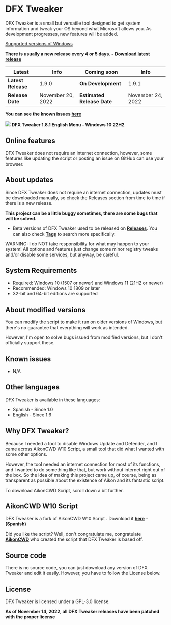 # DFX Tweaker
DFX Tweaker is a small but versatile tool designed to get system information and tweak your OS beyond what Microsoft allows you. As development progresses, new features will be added.

[Supported versions of Windows](https://github.com/ivandfx/DFXTweaker#system-requirements)

**There is usually a new release every 4 or 5 days. -** [**Download latest release**](https://github.com/ivandfx/DFXTweaker/releases/download/1.9.0/DFXTweaker1.9.0.vbs)

|Latest|Info|Coming soon|Info|
|---|---|---|---|
|**Latest Release**|1.9.0|**On Development**|1.9.1|
|**Release Date**|November 20, 2022|**Estimated Release Date**|November 24, 2022|

**You can see the known issues [**here**](https://github.com/ivandfx/DFXTweaker#known-issues)**

![](https://blogger.googleusercontent.com/img/b/R29vZ2xl/AVvXsEh8rCCecBvz-pYk1KfrXoIJZ2ApI8WjkqqI30CAt2AsgBu1OhZ_58-CQi1kMf8M8VHRGz6uXtKZ1HOkybioVaiIE0MWYpaYv7xkLRc0kh5EYu0ixMUzncGXAPgWpXcmWR0Mci9cCpQUVRAUhQpDjE8zbNM5u6zBcMpLXLA9jSTMJOuvUgIPpA9RB-DMNA/s979/Sin%20t%C3%ADtulo.png)
**DFX Tweaker 1.8.1 English Menu - Windows 10 22H2**

## Online features
DFX Tweaker does not require an internet connection, however, some features like updating the script or posting an issue on GitHub can use your browser.

## About updates
Since DFX Tweaker does not require an internet connection, updates must be downloaded manually, so check the Releases section from time to time if there is a new release.

**This project can be a little buggy sometimes, there are some bugs that will be solved.**
- Beta versions of DFX Tweaker used to be released on [**Releases**](https://github.com/ivandfx/DFXTweaker/releases). You can also check [**Tags**](https://github.com/ivandfx/DFXTweaker/tags) to search more specifically.

WARNING: I do NOT take responsibility for what may happen to your system! All options and features just change some minor registry tweaks and/or disable some services, but anyway, be careful.

## System Requirements
- Required: Windows 10 (1507 or newer) and Windows 11 (21H2 or newer)
- Recommended: Windows 10 1809 or later
- 32-bit and 64-bit editions are supported

## About modified versions
You can modify the script to make it run on older versions of Windows, but there's no guarantee that everything will work as intended.

However, I'm open to solve bugs issued from modified versions, but I don't officially support these.

## Known issues
- N/A

## Other languages
DFX Tweaker is available in these languages:
- Spanish - Since 1.0
- English - Since 1.6

## Why DFX Tweaker?
Because I needed a tool to disable Windows Update and Defender, and I came across AikonCWD W10 Script, a small tool that did what I wanted with some other options.

However, the tool needed an internet connection for most of its functions, and I wanted to do something like that, but work without internet right out of the box. So the idea of making this project came up, of course, being as transparent as possible about the existence of Aikon and its fantastic script.

To download AikonCWD Script, scroll down a bit further.

## AikonCWD W10 Script
DFX Tweaker is a fork of AikonCWD W10 Script . Download it [**here**](https://github.com/aikoncwd/win10script) - **(Spanish)**

Did you like the script? Well, don't congratulate me, congratulate [**AikonCWD**](https://github.com/aikoncwd) who created the script that DFX Tweaker is based off.

## Source code
There is no source code, you can just download any version of DFX Tweaker and edit it easily. However, you have to follow the License below.

## License
DFX Tweaker is licensed under a GPL-3.0 license.

**As of November 14, 2022, all DFX Tweaker releases have been patched with the proper license**

